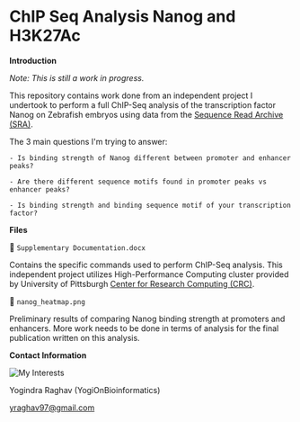 # ChIP Seq Analysis Nanog and H3K27Ac

**Introduction** 

*Note: This is still a work in progress.*

This repository contains work done from an independent project I undertook to perform a full ChIP-Seq analysis of the transcription factor Nanog on Zebrafish embryos using data from the [Sequence Read Archive (SRA)](https://www.ncbi.nlm.nih.gov/sra).

The 3 main questions I'm trying to answer:  

    - Is binding strength of Nanog different between promoter and enhancer peaks?

    - Are there different sequence motifs found in promoter peaks vs enhancer peaks?

    - Is binding strength and binding sequence motif of your transcription factor?


**Files** 

:scroll: `Supplementary Documentation.docx` 

Contains the specific commands used to perform ChIP-Seq analysis. This independent project utilizes High-Performance Computing cluster provided by University of Pittsburgh [Center for Research Computing (CRC)](https://crc.pitt.edu). 

:scroll: `nanog_heatmap.png` 

Preliminary results of comparing Nanog binding strength at promoters and enhancers. More work needs to be done in terms of analysis for the final publication written on this analysis. 

**Contact Information**

![My Interests](https://avatars1.githubusercontent.com/u/38919947?s=400&u=49ab1365a14fac78a91e425efd583f7a2bcb3e25&v=4)

Yogindra Raghav (YogiOnBioinformatics)

yraghav97@gmail.com
